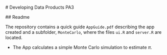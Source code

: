 # Developing Data Products PA3

## Readme

The repository contains a quick guide `AppGuide.pdf` describing the app created and a subfolder, `MonteCarlo`, where the files `ui.R` and `server.R` are located.

* The App calculates a simple Monte Carlo simulation to estimate $\pi$.